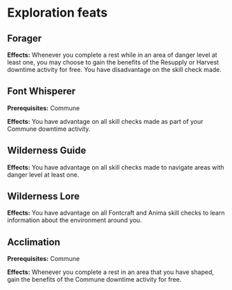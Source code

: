 # Exploration feats

## Forager

**Effects:** Whenever you complete a rest while in an area of danger level at least one, you may choose to gain the benefits of the Resupply or Harvest downtime activity for free. You have disadvantage on the skill check made.

## Font Whisperer

**Prerequisites:** Commune

**Effects:** You have advantage on all skill checks made as part of your Commune downtime activity.

## Wilderness Guide

**Effects:** You have advantage on all skill checks made to navigate areas with danger level at least one.

## Wilderness Lore

**Effects:** You have advantage on all Fontcraft and Anima skill checks to learn information about the environment around you.

## Acclimation

**Prerequisites:** Commune

**Effects:** Whenever you complete a rest in an area that you have shaped, gain the benefits of the Commune downtime activity for free.
